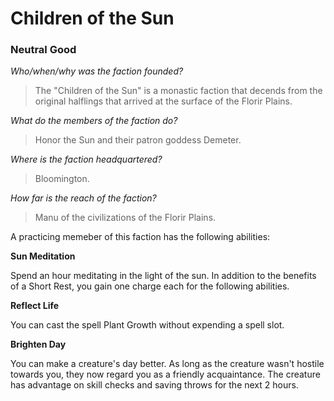 # Children of the Sun
### Neutral Good

_Who/when/why was the faction founded?_

> The "Children of the Sun" is a monastic faction that decends from the original halflings that arrived at the surface of the Florir Plains.

_What do the members of the faction do?_

> Honor the Sun and their patron goddess Demeter.

_Where is the faction headquartered?_

> Bloomington.

_How far is the reach of the faction?_

> Manu of the civilizations of the Florir Plains.

A practicing memeber of this faction has the following abilities:

**Sun Meditation**

Spend an hour meditating in the light of the sun.
In addition to the benefits of a Short Rest, you gain one charge each for the following abilities.

**Reflect Life**

You can cast the spell Plant Growth without expending a spell slot.

**Brighten Day**

You can make a creature's day better.
As long as the creature wasn't hostile towards you, they now regard you as a friendly acquaintance.
The creature has advantage on skill checks and saving throws for the next 2 hours.
